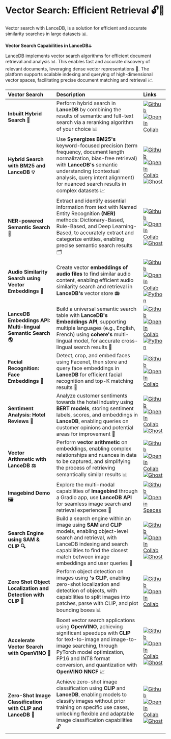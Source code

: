 **Vector Search: Efficient Retrieval 🔓👀**
====================================================================

Vector search with LanceDB, is a solution for  efficient and accurate similarity searches in large datasets 📊. 

**Vector Search Capabilities in LanceDB🔝**

LanceDB implements vector search algorithms for efficient document retrieval and analysis 📊. This enables fast and accurate discovery of relevant documents, leveraging dense vector representations 🤖. The platform supports scalable indexing and querying of high-dimensional vector spaces, facilitating precise document matching and retrieval 📈.

| **Vector Search** | **Description** | **Links** |
|:-----------------|:---------------|:---------|
| **Inbuilt Hybrid Search 🔄** | Perform hybrid search in **LanceDB** by combining the results of semantic and full-text search via a reranking algorithm of your choice 📊 | [![Github](../../assets/github.svg)][inbuilt_hybrid_search_github] <br>[![Open In Collab](../../assets/colab.svg)][inbuilt_hybrid_search_colab] |                                                                                                                                                                                                                                                                                                    
| **Hybrid Search with BM25 and LanceDB 💡** | Use **Synergizes BM25's** keyword-focused precision (term frequency, document length normalization, bias-free retrieval) with **LanceDB's** semantic understanding (contextual analysis, query intent alignment) for nuanced search results in complex datasets 📈 | [![Github](../../assets/github.svg)][BM25_github] <br>[![Open In Collab](../../assets/colab.svg)][BM25_colab] <br>[![Ghost](../../assets/ghost.svg)][BM25_ghost] |                                                                                                                                                                                                                                                                                                    
| **NER-powered Semantic Search 🔎** | Extract and identify essential information from text with Named Entity Recognition **(NER)** methods: Dictionary-Based, Rule-Based, and Deep Learning-Based, to accurately extract and categorize entities, enabling precise semantic search results 🗂️ | [![Github](../../assets/github.svg)][NER_github] <br>[![Open In Collab](../../assets/colab.svg)][NER_colab] <br>[![Ghost](../../assets/ghost.svg)][NER_ghost]|                                                                                                                                                                                                                                                                                                    
| **Audio Similarity Search using Vector Embeddings 🎵** | Create vector **embeddings of audio files** to find similar audio content, enabling efficient audio similarity search and retrieval in **LanceDB's** vector store 📻 |[![Github](../../assets/github.svg)][audio_search_github] <br>[![Open In Collab](../../assets/colab.svg)][audio_search_colab] <br>[![Python](../../assets/python.svg)][audio_search_python]|                                                                                                                                                                                                                                                                                                    
| **LanceDB Embeddings API: Multi-lingual Semantic Search 🌎** | Build a universal semantic search table with **LanceDB's Embeddings API**, supporting multiple languages (e.g., English, French) using **cohere's** multi-lingual model, for accurate cross-lingual search results 📄 | [![Github](../../assets/github.svg)][mls_github] <br>[![Open In Collab](../../assets/colab.svg)][mls_colab] <br>[![Python](../../assets/python.svg)][mls_python] |                                                                                                                                                                                                                                                                                                    
| **Facial Recognition: Face Embeddings 🤖** | Detect, crop, and embed faces using Facenet, then store and query face embeddings in **LanceDB** for efficient facial recognition and top-K matching results 👥 | [![Github](../../assets/github.svg)][fr_github] <br>[![Open In Collab](../../assets/colab.svg)][fr_colab] |                                                                                                                                                                                                                                                                                                    
| **Sentiment Analysis: Hotel Reviews 🏨** | Analyze customer sentiments towards the hotel industry using **BERT models**, storing sentiment labels, scores, and embeddings in **LanceDB**, enabling queries on customer opinions and potential areas for improvement 💬 | [![Github](../../assets/github.svg)][sentiment_analysis_github] <br>[![Open In Collab](../../assets/colab.svg)][sentiment_analysis_colab] <br>[![Ghost](../../assets/ghost.svg)][sentiment_analysis_ghost] |                                                                                                                                                                                                                                                                                                    
| **Vector Arithmetic with LanceDB ⚖️** | Perform **vector arithmetic** on embeddings, enabling complex relationships and nuances in data to be captured, and simplifying the process of retrieving semantically similar results 📊 | [![Github](../../assets/github.svg)][arithmetic_github] <br>[![Open In Collab](../../assets/colab.svg)][arithmetic_colab] <br>[![Ghost](../../assets/ghost.svg)][arithmetic_ghost] |                                                                                                                                                                                                                                                                                                    
| **Imagebind Demo 🖼️** | Explore the multi-modal capabilities of **Imagebind** through a Gradio app, use **LanceDB API** for seamless image search and retrieval experiences 📸 | [![Github](../../assets/github.svg)][imagebind_github] <br> [![Open in Spaces](../../assets/open_hf_space.svg)][imagebind_huggingface] |                                                                                                                                                                                                                                                                                                    
| **Search Engine using SAM & CLIP 🔍** | Build a search engine within an image using **SAM** and **CLIP** models, enabling object-level search and retrieval, with LanceDB indexing and search capabilities to find the closest match between image embeddings and user queries 📸 | [![Github](../../assets/github.svg)][swi_github] <br>[![Open In Collab](../../assets/colab.svg)][swi_colab] <br>[![Ghost](../../assets/ghost.svg)][swi_ghost] |                                                                                                                                                                                                                                                                                                    
| **Zero Shot Object Localization and Detection with CLIP 🔎** | Perform object detection on images using **'s CLIP**, enabling zero-shot localization and detection of objects, with capabilities to split images into patches, parse with CLIP, and plot bounding boxes 📊 | [![Github](../../assets/github.svg)][zsod_github] <br>[![Open In Collab](../../assets/colab.svg)][zsod_colab] |                                                                                                                                                                                                                                                                                                    
| **Accelerate Vector Search with OpenVINO 🚀** | Boost vector search applications using **OpenVINO**, achieving significant speedups with **CLIP** for text-to-image and image-to-image searching, through PyTorch model optimization, FP16 and INT8 format conversion, and quantization with **OpenVINO NNCF** 📈 | [![Github](../../assets/github.svg)][openvino_github] <br>[![Open In Collab](../../assets/colab.svg)][openvino_colab] <br>[![Ghost](../../assets/ghost.svg)][openvino_ghost] |                                                                                                                                                                                                                                                                                                    
| **Zero-Shot Image Classification with CLIP and LanceDB 📸** | Achieve zero-shot image classification using **CLIP** and **LanceDB**, enabling models to classify images without prior training on specific use cases, unlocking flexible and adaptable image classification capabilities 🔓 | [![Github](../../assets/github.svg)][zsic_github] <br>[![Open In Collab](../../assets/colab.svg)][zsic_colab] <br>[![Ghost](../../assets/ghost.svg)][zsic_ghost] |                                                                                                                                                                                                                                                                                                    




[inbuilt_hybrid_search_github]: https://github.com/lancedb/vectordb-recipes/blob/main/examples/Inbuilt-Hybrid-Search
[inbuilt_hybrid_search_colab]: https://colab.research.google.com/github/lancedb/vectordb-recipes/blob/main/examples/Inbuilt-Hybrid-Search/Inbuilt_Hybrid_Search_with_LanceDB.ipynb

[BM25_github]: https://github.com/lancedb/vectordb-recipes/blob/main/examples/Hybrid_search_bm25_lancedb
[BM25_colab]: https://colab.research.google.com/github/lancedb/vectordb-recipes/blob/main/examples/Hybrid_search_bm25_lancedb/main.ipynb
[BM25_ghost]: https://blog.lancedb.com/hybrid-search-combining-bm25-and-semantic-search-for-better-results-with-lan-1358038fe7e6

[NER_github]: https://github.com/lancedb/vectordb-recipes/blob/main/tutorials/NER-powered-Semantic-Search
[NER_colab]: https://colab.research.google.com/github/lancedb/vectordb-recipes/blob/main/tutorials/NER-powered-Semantic-Search/NER_powered_Semantic_Search_with_LanceDB.ipynb
[NER_ghost]: https://blog.lancedb.com/ner-powered-semantic-search-using-lancedb-51051dc3e493

[audio_search_github]: https://github.com/lancedb/vectordb-recipes/tree/main/examples/archived_examples/audio_search
[audio_search_colab]: https://colab.research.google.com/github/lancedb/vectordb-recipes/blob/main/examples/archived_examples/audio_search/main.ipynb
[audio_search_python]: https://github.com/lancedb/vectordb-recipes/blob/main/examples/archived_examples/audio_search/main.py

[mls_github]: https://github.com/lancedb/vectordb-recipes/tree/main/examples/archived_examples/multi-lingual-wiki-qa
[mls_colab]: https://colab.research.google.com/github/lancedb/vectordb-recipes/blob/main/examples/archived_examples/multi-lingual-wiki-qa/main.ipynb
[mls_python]: https://github.com/lancedb/vectordb-recipes/blob/main/examples/archived_examples/multi-lingual-wiki-qa/main.py

[fr_github]: https://github.com/lancedb/vectordb-recipes/tree/main/examples/archived_examples/facial_recognition
[fr_colab]: https://colab.research.google.com/github/lancedb/vectordb-recipes/blob/main/examples/archived_examples/facial_recognition/main.ipynb

[sentiment_analysis_github]: https://github.com/lancedb/vectordb-recipes/blob/main/examples/Sentiment-Analysis-Analyse-Hotel-Reviews
[sentiment_analysis_colab]: https://colab.research.google.com/github/lancedb/vectordb-recipes/blob/main/examples/Sentiment-Analysis-Analyse-Hotel-Reviews/Sentiment_Analysis_using_LanceDB.ipynb
[sentiment_analysis_ghost]: https://blog.lancedb.com/sentiment-analysis-using-lancedb-2da3cb1e3fa6

[arithmetic_github]: https://github.com/lancedb/vectordb-recipes/blob/main/examples/Vector-Arithmetic-with-LanceDB
[arithmetic_colab]: https://colab.research.google.com/github/lancedb/vectordb-recipes/blob/main/examples/Vector-Arithmetic-with-LanceDB/main.ipynb
[arithmetic_ghost]: https://blog.lancedb.com/vector-arithmetic-with-lancedb-an-intro-to-vector-embeddings/

[imagebind_github]: https://github.com/lancedb/vectordb-recipes/blob/main/examples/imagebind_demo
[imagebind_huggingface]: https://huggingface.co/spaces/raghavd99/imagebind2

[swi_github]: https://github.com/lancedb/vectordb-recipes/blob/main/examples/search-within-images-with-sam-and-clip
[swi_colab]: https://colab.research.google.com/github/lancedb/vectordb-recipes/blob/main/examples/search-within-images-with-sam-and-clip/main.ipynb
[swi_ghost]: https://blog.lancedb.com/search-within-an-image-331b54e4285e

[zsod_github]: https://github.com/lancedb/vectordb-recipes/blob/main/examples/zero-shot-object-detection-CLIP
[zsod_colab]: https://colab.research.google.com/github/lancedb/vectordb-recipes/blob/main/examples/zero-shot-object-detection-CLIP/zero_shot_object_detection_clip.ipynb

[openvino_github]: https://github.com/lancedb/vectordb-recipes/blob/main/examples/Accelerate-Vector-Search-Applications-Using-OpenVINO
[openvino_colab]: https://colab.research.google.com/github/lancedb/vectordb-recipes/blob/main/examples/Accelerate-Vector-Search-Applications-Using-OpenVINO/clip_text_image_search.ipynb
[openvino_ghost]: https://blog.lancedb.com/accelerate-vector-search-applications-using-openvino-lancedb/

[zsic_github]: https://github.com/lancedb/vectordb-recipes/tree/main/examples/archived_examples/zero-shot-image-classification
[zsic_colab]: https://colab.research.google.com/github/lancedb/vectordb-recipes/blob/main/examples/archived_examples/zero-shot-image-classification/main.ipynb
[zsic_ghost]: https://blog.lancedb.com/zero-shot-image-classification-with-vector-search/





